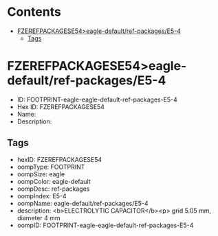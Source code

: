 



Contents
========

* [FZEREFPACKAGESE54>eagle-default/ref-packages/E5-4](#fzerefpackagese54eagle-defaultref-packagese5-4)
	* [Tags](#tags)

# FZEREFPACKAGESE54>eagle-default/ref-packages/E5-4

- ID: FOOTPRINT-eagle-eagle-default-ref-packages-E5-4
- Hex ID: FZEREFPACKAGESE54
- Name: 
- Description: 

## Tags

- hexID: FZEREFPACKAGESE54
- oompType: FOOTPRINT
- oompSize: eagle
- oompColor: eagle-default
- oompDesc: ref-packages
- oompIndex: E5-4
- oompName: eagle-default/ref-packages/E5-4
- description: &lt;b&gt;ELECTROLYTIC CAPACITOR&lt;/b&gt;&lt;p&gt;&#xD;
grid 5.05 mm, diameter 4 mm
- oompID: FOOTPRINT-eagle-eagle-default-ref-packages-E5-4
